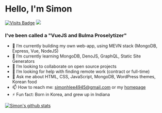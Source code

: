# Hello, I'm Simon

[![Visits Badge](https://badges.pufler.dev/visits/simonhlee97/git-badges)](https://badges.pufler.dev)
<a href="https://www.linkedin.com/in/simon-h-lee/"><img src="https://img.shields.io/badge/linkedin-%230077B5.svg?&style=for-the-badge&logo=linkedin&logoColor=white"></a>

### I've been called a "VueJS and Bulma Proselytizer"

- 🔭 I’m currently building my own web-app, using MEVN stack (MongoDB, Express, Vue, NodeJS)
- 🌱 I’m currently learning MongoDB, DenoJS, GraphQL, Static Site Generators
- 👯 I’m looking to collaborate on open source projects
- 🤔 I’m looking for help with finding remote work (contract or full-time)
- 💬 Ask me about HTML, CSS, JavaScript, MongoDB, WordPress themes, Korean food
- 📫 How to reach me: simonhlee4945@gmail.com or my [homepage](https://simonhlee97.github.io)
- ⚡ Fun fact: Born in Korea, and grew up in Indiana


[![Simon's github stats](https://github-readme-stats.vercel.app/api?username=simonhlee97&theme=nightowl)](https://github.com/simonhlee97)



